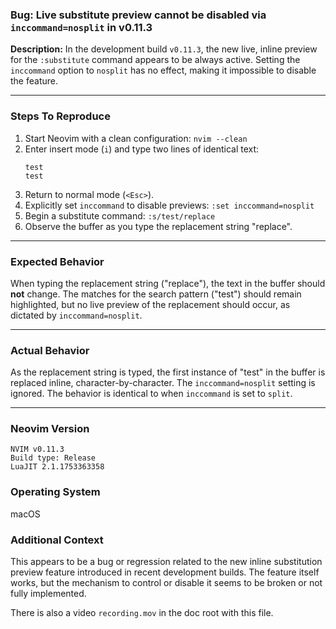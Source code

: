 ### Bug: Live substitute preview cannot be disabled via `inccommand=nosplit` in v0.11.3

**Description:**
In the development build `v0.11.3`, the new live, inline preview for the `:substitute` command appears to be always active. Setting the `inccommand` option to `nosplit` has no effect, making it impossible to disable the feature.

---
### Steps To Reproduce
1.  Start Neovim with a clean configuration: `nvim --clean`
2.  Enter insert mode (`i`) and type two lines of identical text:
    ```
    test
    test
    ```
3.  Return to normal mode (`<Esc>`).
4.  Explicitly set `inccommand` to disable previews: `:set inccommand=nosplit`
5.  Begin a substitute command: `:s/test/replace`
6.  Observe the buffer as you type the replacement string "replace".

---
### Expected Behavior
When typing the replacement string ("replace"), the text in the buffer should **not** change. The matches for the search pattern ("test") should remain highlighted, but no live preview of the replacement should occur, as dictated by `inccommand=nosplit`.

---
### Actual Behavior
As the replacement string is typed, the first instance of "test" in the buffer is replaced inline, character-by-character. The `inccommand=nosplit` setting is ignored. The behavior is identical to when `inccommand` is set to `split`.

---
### Neovim Version

```
NVIM v0.11.3
Build type: Release
LuaJIT 2.1.1753363358
```

### Operating System
macOS

### Additional Context
This appears to be a bug or regression related to the new inline substitution preview feature introduced in recent development builds. The feature itself works, but the mechanism to control or disable it seems to be broken or not fully implemented.


There is also a video `recording.mov` in the doc root with this file.
